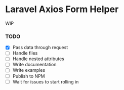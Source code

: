 # Laravel Axios Form Helper

WIP

### TODO
- [X] Pass data through request
- [ ] Handle files
- [ ] Handle nested attributes
- [ ] Write documentation
- [ ] Write examples
- [ ] Publish to NPM
- [ ] Wait for issues to start rolling in 